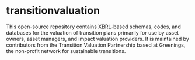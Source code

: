 # transitionvaluation
This open-source repository contains XBRL-based schemas, codes, and databases for the valuation of transition plans primarily for use by asset owners, asset managers, and impact valuation providers. It is maintained by contributors from the Transition Valuation Partnership based at Greenings, the non-profit network for sustainable transitions. 
